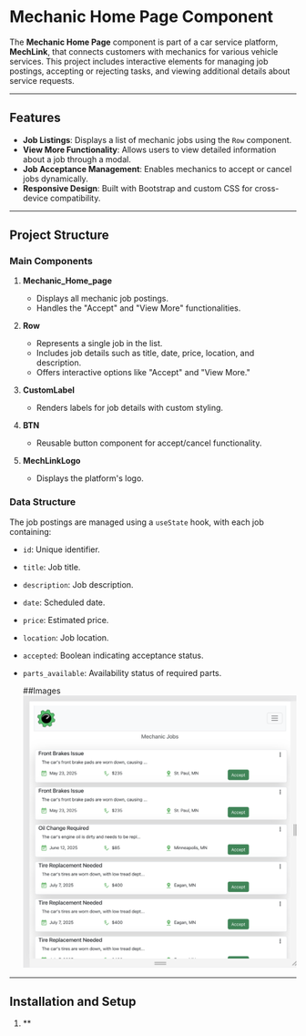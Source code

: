  # Mechanic Home Page Component

The **Mechanic Home Page** component is part of a car service platform, **MechLink**, that connects customers with mechanics for various vehicle services. This project includes interactive elements for managing job postings, accepting or rejecting tasks, and viewing additional details about service requests.

---

## Features

- **Job Listings**: Displays a list of mechanic jobs using the `Row` component.
- **View More Functionality**: Allows users to view detailed information about a job through a modal.
- **Job Acceptance Management**: Enables mechanics to accept or cancel jobs dynamically.
- **Responsive Design**: Built with Bootstrap and custom CSS for cross-device compatibility.

---

## Project Structure

### Main Components

1. **Mechanic_Home_page**
   - Displays all mechanic job postings.
   - Handles the "Accept" and "View More" functionalities.

2. **Row**
   - Represents a single job in the list.
   - Includes job details such as title, date, price, location, and description.
   - Offers interactive options like "Accept" and "View More."

3. **CustomLabel**  
   - Renders labels for job details with custom styling.

4. **BTN**
   - Reusable button component for accept/cancel functionality.

5. **MechLinkLogo**
   - Displays the platform's logo.

### Data Structure
The job postings are managed using a `useState` hook, with each job containing:
- `id`: Unique identifier.
- `title`: Job title.
- `description`: Job description.
- `date`: Scheduled date.
- `price`: Estimated price.
- `location`: Job location.
- `accepted`: Boolean indicating acceptance status.
- `parts_available`: Availability status of required parts.

  ##Images
  ![Mechanic Home Page](./src/Readme_assets/mechanic_home_page.png "Mechanic Home Page Screenshot")


---

## Installation and Setup

1. **
